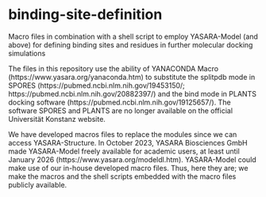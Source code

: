 # binding-site-definition
Macro files in combination with a shell script to employ YASARA-Model (and above)  for defining binding sites and residues in further molecular docking simulations

<p> The files in this repository use the ability of YANACONDA Macro (https://www.yasara.org/yanaconda.htm) to substitute the splitpdb mode in SPORES (https://pubmed.ncbi.nlm.nih.gov/19453150/; https://pubmed.ncbi.nlm.nih.gov/20882397/) and the bind mode in PLANTS docking software (https://pubmed.ncbi.nlm.nih.gov/19125657/). The software SPORES and PLANTS are no longer available on the official Universität Konstanz website. </p>

<p>We have developed macros files to replace the modules since we can access YASARA-Structure. In October 2023, YASARA Biosciences GmbH made YASARA-Model freely available for academic users, at least until January 2026 (https://www.yasara.org/modeldl.htm). YASARA-Model could make use of our in-house developed macro files. Thus, here they are; we make the macros and the shell scripts embedded with the macro files publicly available. </p>
